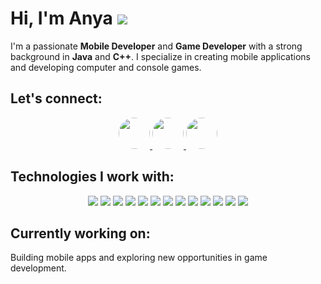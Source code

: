 # Hi, I'm Anya <img src="https://cdn.discordapp.com/attachments/1364182156490047499/1364205078172532866/asdd.png?ex=6808d27c&is=680780fc&hm=066c90e05eae4d0dcebfe2936a3b8c38f80e9f55e69cb1e33c118a5b6c6b2548&"/>

I'm a passionate **Mobile Developer** and **Game Developer** with a strong background in **Java** and **C++**. I specialize in creating mobile applications and developing computer and console games.

## Let's connect:
<div align="center">
  <a href="https://discord.com/users/_nerocci">
    <img src="https://cdn.discordapp.com/attachments/1364182156490047499/1364211119404613672/discord-64.webp?ex=6808d81c&is=6807869c&hm=fe4fdfd0e786a69673c74aabbb852d0dca345bc92aaf2a712ed1bfa6ab6f5aad&" style="border-radius: 50%; width: 50px; height: 50px;" />
  </a>
  <a href="https://instagram.com/_nerocci">
    <img src="https://media.discordapp.net/attachments/1364182156490047499/1364211120134426705/Instagram-64.webp?ex=6808d81c&is=6807869c&hm=302cc38ba0aed278e47ef1f55d84de09d0fd4ce8b3ee6b1495bb4a75352104ac&=&format=webp" style="border-radius: 50%; width: 50px; height: 50px;" />
  </a>
  <a href="mailto:kittybubu.uwu@gmail.com">
    <img src="https://media.discordapp.net/attachments/1364182156490047499/1364211119744614541/Gmail_envelope_letter_email_Gmail_envelope_letter_email-64.webp?ex=6808d81c&is=6807869c&hm=932e22bf04da529988638dc1af8425ada28343cf0f2e63e6d4e2aaa0198daf89&=&format=webp" style="border-radius: 50%; width: 50px; height: 50px;" />
  </a>
</div>

## Technologies I work with:

<div align="center">
  <img src="https://img.shields.io/badge/Java-007396?style=flat-square&logo=java&logoColor=white" />
  <img src="https://img.shields.io/badge/C%2B%2B-00599C?style=flat-square&logo=c%2B%2B&logoColor=white" />
  <img src="https://img.shields.io/badge/JavaScript-F7DF1E?style=flat-square&logo=javascript&logoColor=black" />
  <img src="https://img.shields.io/badge/Python-3776AB?style=flat-square&logo=python&logoColor=white" />
  <img src="https://img.shields.io/badge/C-A8B9CC?style=flat-square&logo=c&logoColor=white" />
  <img src="https://img.shields.io/badge/C%23-239120?style=flat-square&logo=csharp&logoColor=white" />
  <img src="https://img.shields.io/badge/PHP-777BB4?style=flat-square&logo=php&logoColor=white" />
  <img src="https://img.shields.io/badge/Ruby-CC342D?style=flat-square&logo=ruby&logoColor=white" />
  <img src="https://img.shields.io/badge/Rust-000000?style=flat-square&logo=rust&logoColor=white" />
  <img src="https://img.shields.io/badge/SQL-4479A1?style=flat-square&logo=sqlite&logoColor=white" />
  <img src="https://img.shields.io/badge/React-61DAFB?style=flat-square&logo=react&logoColor=black" />
  <img src="https://img.shields.io/badge/HTML5-E34F26?style=flat-square&logo=html5&logoColor=white" />
  <img src="https://img.shields.io/badge/CSS3-1572B6?style=flat-square&logo=css3&logoColor=white" />
</div>

## Currently working on:
Building mobile apps and exploring new opportunities in game development.
